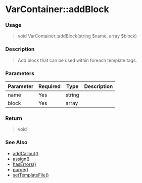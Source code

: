 
# VarContainer::addBlock 

### Usage

> void VarContainer::addBlock(string $name, array $block)

### Description

> Add block that can be used within foreach template tags.

### Parameters

Parameter | Required | Type | Description
------------- |------------- |------------- |------------- 
name | Yes | string |
block | Yes | array |

### Return
> void 
### See Also

* [addCallout()](addcallout.md)
* [assign()](assign.md)
* [hasErrors()](haserrors.md)
* [purge()](purge.md)
* [setTemplateFile()](settemplatefile.md)


